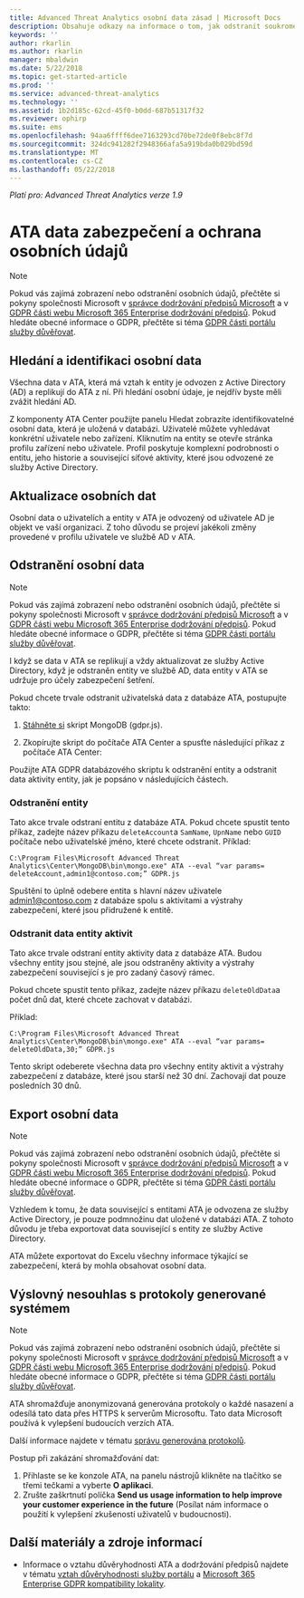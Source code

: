 ```yaml
---
title: Advanced Threat Analytics osobní data zásad | Microsoft Docs
description: Obsahuje odkazy na informace o tom, jak odstranit soukromé informace a osobní data z ATA.
keywords: ''
author: rkarlin
ms.author: rkarlin
manager: mbaldwin
ms.date: 5/22/2018
ms.topic: get-started-article
ms.prod: ''
ms.service: advanced-threat-analytics
ms.technology: ''
ms.assetid: 1b2d185c-62cd-45f0-b0dd-687b51317f32
ms.reviewer: ophirp
ms.suite: ems
ms.openlocfilehash: 94aa6ffff6dee7163293cd70be72de0f8ebc8f7d
ms.sourcegitcommit: 324dc941282f2948366afa5a919bda0b029bd59d
ms.translationtype: MT
ms.contentlocale: cs-CZ
ms.lasthandoff: 05/22/2018
---
```

*Platí pro: Advanced Threat Analytics verze 1.9*

# <a name="ata-data-security-and-privacy"></a>ATA data zabezpečení a ochrana osobních údajů

> [!NOTE]
> Pokud vás zajímá zobrazení nebo odstranění osobních údajů, přečtěte si pokyny společnosti Microsoft v [správce dodržování předpisů Microsoft](https://servicetrust.microsoft.com/ComplianceManager) a v [GDPR části webu Microsoft 365 Enterprise dodržování předpisů](https://docs.microsoft.com/en-us/microsoft-365/compliance/gdpr). Pokud hledáte obecné informace o GDPR, přečtěte si téma [GDPR části portálu služby důvěřovat](https://servicetrust.microsoft.com/ViewPage/GDPRGetStarted).

## <a name="searching-for-and-identifying-personal-data"></a>Hledání a identifikaci osobní data 

Všechna data v ATA, která má vztah k entity je odvozen z Active Directory (AD) a replikují do ATA z ní. Při hledání osobní údaje, je nejdřív byste měli zvážit hledání AD. 

Z komponenty ATA Center použijte panelu Hledat zobrazíte identifikovatelné osobní data, která je uložená v databázi. Uživatelé můžete vyhledávat konkrétní uživatele nebo zařízení. Kliknutím na entity se otevře stránka profilu zařízení nebo uživatele. Profil poskytuje komplexní podrobnosti o entitu, jeho historie a související síťové aktivity, které jsou odvozené ze služby Active Directory. 

## <a name="updating-personal-data"></a>Aktualizace osobních dat 

Osobní data o uživatelích a entity v ATA je odvozený od uživatele AD je objekt ve vaší organizaci. Z toho důvodu se projeví jakékoli změny provedené v profilu uživatele ve službě AD v ATA. 

## <a name="deleting-personal-data"></a>Odstranění osobní data 

> [!NOTE]
> Pokud vás zajímá zobrazení nebo odstranění osobních údajů, přečtěte si pokyny společnosti Microsoft v [správce dodržování předpisů Microsoft](https://servicetrust.microsoft.com/ComplianceManager) a v [GDPR části webu Microsoft 365 Enterprise dodržování předpisů](https://docs.microsoft.com/en-us/microsoft-365/compliance/gdpr). Pokud hledáte obecné informace o GDPR, přečtěte si téma [GDPR části portálu služby důvěřovat](https://servicetrust.microsoft.com/ViewPage/GDPRGetStarted).


I když se data v ATA se replikují a vždy aktualizovat ze služby Active Directory, když je odstraněn entity ve službě AD, data entity v ATA se udržuje pro účely zabezpečení šetření. 

Pokud chcete trvale odstranit uživatelská data z databáze ATA, postupujte takto: 

1. [Stáhněte si](https://aka.ms/ata-gdpr-script) skript MongoDB (gdpr.js).  

2. Zkopírujte skript do počítače ATA Center a spusťte následující příkaz z počítače ATA Center: 

Použijte ATA GDPR databázového skriptu k odstranění entity a odstranit data aktivity entity, jak je popsáno v následujících částech.

### <a name="delete-entities"></a>Odstranění entity

Tato akce trvale odstraní entitu z databáze ATA. Pokud chcete spustit tento příkaz, zadejte název příkazu `deleteAccount`a `SamName`, `UpnName` nebo `GUID` počítače nebo uživatelské jméno, které chcete odstranit. Příklad: 

`C:\Program Files\Microsoft Advanced Threat Analytics\Center\MongoDB\bin\mongo.exe" ATA --eval “var params= deleteAccount,admin1@contoso.com;” GDPR.js `

Spuštění to úplně odebere entita s hlavní název uživatele admin1@contoso.com z databáze spolu s aktivitami a výstrahy zabezpečení, které jsou přidružené k entitě. 

### <a name="delete-entity-activity-data"></a>Odstranit data entity aktivit

Tato akce trvale odstraní entity aktivity data z databáze ATA. Budou všechny entity jsou stejné, ale jsou odstraněny aktivity a výstrahy zabezpečení související s je pro zadaný časový rámec. 

Pokud chcete spustit tento příkaz, zadejte název příkazu `deleteOldData`a počet dnů dat, které chcete zachovat v databázi. 

Příklad: 

`C:\Program Files\Microsoft Advanced Threat Analytics\Center\MongoDB\bin\mongo.exe" ATA --eval “var params= deleteOldData,30;” GDPR.js`

Tento skript odeberete všechna data pro všechny entity aktivit a výstrahy zabezpečení z databáze, které jsou starší než 30 dní. Zachovají dat pouze posledních 30 dnů.

## <a name="exporting-personal-data"></a>Export osobní data 

> [!NOTE]
> Pokud vás zajímá zobrazení nebo odstranění osobních údajů, přečtěte si pokyny společnosti Microsoft v [správce dodržování předpisů Microsoft](https://servicetrust.microsoft.com/ComplianceManager) a v [GDPR části webu Microsoft 365 Enterprise dodržování předpisů](https://docs.microsoft.com/en-us/microsoft-365/compliance/gdpr). Pokud hledáte obecné informace o GDPR, přečtěte si téma [GDPR části portálu služby důvěřovat](https://servicetrust.microsoft.com/ViewPage/GDPRGetStarted).


Vzhledem k tomu, že data související s entitami ATA je odvozena ze služby Active Directory, je pouze podmnožinu dat uložené v databázi ATA. Z tohoto důvodu je třeba exportovat data související s entity ze služby Active Directory. 

ATA můžete exportovat do Excelu všechny informace týkající se zabezpečení, která by mohla obsahovat osobní data. 

 
## <a name="opt-out-of-system-generated-logs"></a>Výslovný nesouhlas s protokoly generované systémem 

> [!NOTE]
> Pokud vás zajímá zobrazení nebo odstranění osobních údajů, přečtěte si pokyny společnosti Microsoft v [správce dodržování předpisů Microsoft](https://servicetrust.microsoft.com/ComplianceManager) a v [GDPR části webu Microsoft 365 Enterprise dodržování předpisů](https://docs.microsoft.com/en-us/microsoft-365/compliance/gdpr). Pokud hledáte obecné informace o GDPR, přečtěte si téma [GDPR části portálu služby důvěřovat](https://servicetrust.microsoft.com/ViewPage/GDPRGetStarted).

ATA shromažďuje anonymizovaná generována protokoly o každé nasazení a odesílá tato data přes HTTPS k serverům Microsoftu. Tato data Microsoft používá k vylepšení budoucích verzích ATA. 

Další informace najdete v tématu [správu generována protokolů](manage-telemetry-settings.md).

Postup při zakázání shromažďování dat:

1. Přihlaste se ke konzole ATA, na panelu nástrojů klikněte na tlačítko se třemi tečkami a vyberte **O aplikaci**. 
2. Zrušte zaškrtnutí políčka **Send us usage information to help improve your customer experience in the future** (Posílat nám informace o použití k vylepšení zkušeností uživatelů v budoucnosti). 

 

 

 

## <a name="additional-resources"></a>Další materiály a zdroje informací

- Informace o vztahu důvěryhodnosti ATA a dodržování předpisů najdete v tématu [vztah důvěryhodnosti služby portálu](https://servicetrust.microsoft.com/ViewPage/GDPRGetStarted) a [Microsoft 365 Enterprise GDPR kompatibility lokality](https://docs.microsoft.com/microsoft-365/compliance/compliance-solutions-overview).
